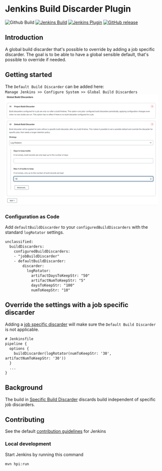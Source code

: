 
# Jenkins Build Discarder Plugin
![Github Build](https://github.com/jenkinsci/build-discarder-plugin/workflows/Build/badge.svg?branch=master)
[![Jenkins Build](https://ci.jenkins.io/job/Plugins/job/build-discarder-plugin/job/master/badge/icon)](https://ci.jenkins.io/job/Plugins/job/build-discarder-plugin/job/master/)
[![Jenkins Plugin](https://img.shields.io/jenkins/plugin/v/build-discarder.svg)](https://plugins.jenkins.io/build-discarder)
[![GitHub release](https://img.shields.io/github/release/jenkinsci/build-discarder-plugin.svg?label=changelog)](https://github.com/jenkinsci/build-discarder-plugin/releases/latest)

## Introduction
A global build discarder that's possible to override by adding a job
specific discarder. The goal is to be able to have a global sensible default, that's possible to override if needed.

## Getting started
The `Default Build Discarder` can be added here:   
`Manage Jenkins >> Configure System >> Global Build Discarders`
![Alt text](docs/img/configure-default-discarder.png?raw=true "Title")

### Configuration as Code
Add `defaultBuildDiscarder` to your `configuredBuildDiscarders` with the standard `logRotator` settings.
```
unclassified:
  buildDiscarders:
    configuredBuildDiscarders:
    - "jobBuildDiscarder"
    - defaultBuildDiscarder:
        discarder:
          logRotator:
            artifactDaysToKeepStr: "50"
            artifactNumToKeepStr: "5"
            daysToKeepStr: "100"
            numToKeepStr: "10"
```

## Override the settings with a job specific discarder
Adding a [job specific discarder](https://stackoverflow.com/a/44155346) will
make sure the `Default Build Discarder` is not applicable.
```
# Jenkinsfile
pipeline {
  options {
    buildDiscarder(logRotator(numToKeepStr: '30', artifactNumToKeepStr: '30'))
  }
  ...
}
```

## Background
The build in [Specific Build Discarder](https://github.com/jenkinsci/jenkins/blob/449c5aced523a6e66fe3d6a804e5dbfd5c5c67c6/core/src/main/java/jenkins/model/SimpleGlobalBuildDiscarderStrategy.java)
discards build independent of specific job discarders.

## Contributing
See the default [contribution guidelines](https://github.com/jenkinsci/.github/blob/master/CONTRIBUTING.md) for Jenkins

### Local development
Start Jenkins by running this command
```
mvn hpi:run
```
